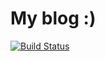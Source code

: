# My blog :)

[![Build Status](https://travis-ci.org/Pryz/pryz.github.io.svg?branch=master)](https://travis-ci.org/Pryz/pryz.github.io)
